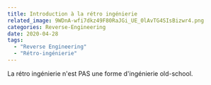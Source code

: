 ```yaml
---
title: Introduction à la rétro ingénierie
related_image: 9WDnA-wfi7dkz49F80RaJGi_UE_0lAvTG4SIsBizwr4.png
categories: Reverse-Engineering
date: 2020-04-28
tags:
  - "Reverse Engineering"
  - "Rétro-ingénierie"
---
```


La rétro ingénierie n'est PAS une forme d'ingénierie old-school.
